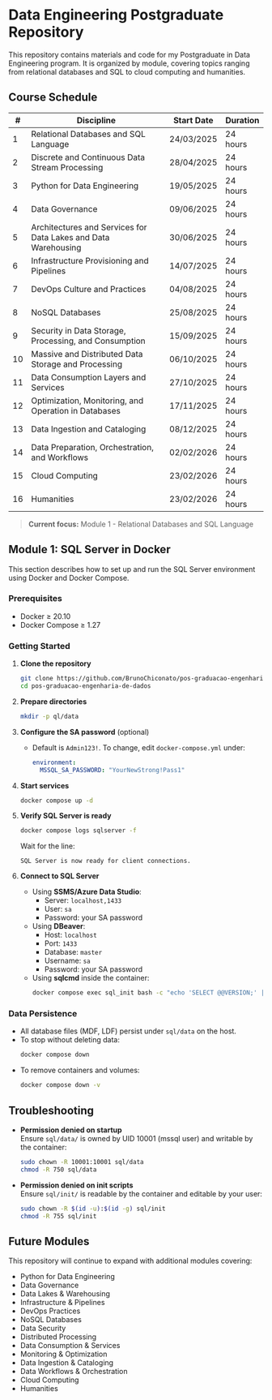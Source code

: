 # Data Engineering Postgraduate Repository

This repository contains materials and code for my Postgraduate in Data Engineering program. It is organized by module, covering topics ranging from relational databases and SQL to cloud computing and humanities.


## Course Schedule

| #  | Discipline                                                                  | Start Date  | Duration  |
|----|-----------------------------------------------------------------------------|-------------|-----------|
| 1  | Relational Databases and SQL Language                                        | 24/03/2025  | 24 hours  |
| 2  | Discrete and Continuous Data Stream Processing                               | 28/04/2025  | 24 hours  |
| 3  | Python for Data Engineering                                                  | 19/05/2025  | 24 hours  |
| 4  | Data Governance                                                              | 09/06/2025  | 24 hours  |
| 5  | Architectures and Services for Data Lakes and Data Warehousing               | 30/06/2025  | 24 hours  |
| 6  | Infrastructure Provisioning and Pipelines                                    | 14/07/2025  | 24 hours  |
| 7  | DevOps Culture and Practices                                                 | 04/08/2025  | 24 hours  |
| 8  | NoSQL Databases                                                              | 25/08/2025  | 24 hours  |
| 9  | Security in Data Storage, Processing, and Consumption                        | 15/09/2025  | 24 hours  |
| 10 | Massive and Distributed Data Storage and Processing                          | 06/10/2025  | 24 hours  |
| 11 | Data Consumption Layers and Services                                         | 27/10/2025  | 24 hours  |
| 12 | Optimization, Monitoring, and Operation in Databases                         | 17/11/2025  | 24 hours  |
| 13 | Data Ingestion and Cataloging                                                | 08/12/2025  | 24 hours  |
| 14 | Data Preparation, Orchestration, and Workflows                               | 02/02/2026  | 24 hours  |
| 15 | Cloud Computing                                                              | 23/02/2026  | 24 hours  |
| 16 | Humanities                                                                   | 23/02/2026  | 24 hours  |

> **Current focus:** Module 1 - Relational Databases and SQL Language


## Module 1: SQL Server in Docker

This section describes how to set up and run the SQL Server environment using Docker and Docker Compose.

### Prerequisites

- Docker ≥ 20.10
- Docker Compose ≥ 1.27

### Getting Started

1. **Clone the repository**
   ```bash
   git clone https://github.com/BrunoChiconato/pos-graduacao-engenharia-de-dados.git
   cd pos-graduacao-engenharia-de-dados
   ```

2. **Prepare directories**
   ```bash
   mkdir -p ql/data
   ```

3. **Configure the SA password** (optional)
   - Default is `Admin123!`. To change, edit `docker-compose.yml` under:
     ```yaml
     environment:
       MSSQL_SA_PASSWORD: "YourNewStrong!Pass1"
     ```

4. **Start services**
   ```bash
   docker compose up -d
   ```

5. **Verify SQL Server is ready**
   ```bash
   docker compose logs sqlserver -f
   ```
   Wait for the line:
   ```text
   SQL Server is now ready for client connections.
   ```

6. **Connect to SQL Server**
   - Using **SSMS/Azure Data Studio**:
     - Server: `localhost,1433`
     - User: `sa`
     - Password: your SA password
   - Using **DBeaver**:
     - Host: `localhost`
     - Port: `1433`
     - Database: `master`
     - Username: `sa`
     - Password: your SA password
   - Using **sqlcmd** inside the container:
     ```bash
     docker compose exec sql_init bash -c "echo 'SELECT @@VERSION;' | sqlcmd -S sqlserver -U sa -P 'Admin123!'"
     ```

### Data Persistence

- All database files (MDF, LDF) persist under `sql/data` on the host.
- To stop without deleting data:
  ```bash
  docker compose down
  ```
- To remove containers and volumes:
  ```bash
  docker compose down -v
  ```

## Troubleshooting

- **Permission denied on startup**  
  Ensure `sql/data/` is owned by UID 10001 (mssql user) and writable by the container:
  ```bash
  sudo chown -R 10001:10001 sql/data
  chmod -R 750 sql/data
  ```

- **Permission denied on init scripts**  
  Ensure `sql/init/` is readable by the container and editable by your user:
  ```bash
  sudo chown -R $(id -u):$(id -g) sql/init
  chmod -R 755 sql/init
  ```

## Future Modules

This repository will continue to expand with additional modules covering:

- Python for Data Engineering
- Data Governance
- Data Lakes & Warehousing
- Infrastructure & Pipelines
- DevOps Practices
- NoSQL Databases
- Data Security
- Distributed Processing
- Data Consumption & Services
- Monitoring & Optimization
- Data Ingestion & Cataloging
- Data Workflows & Orchestration
- Cloud Computing
- Humanities
